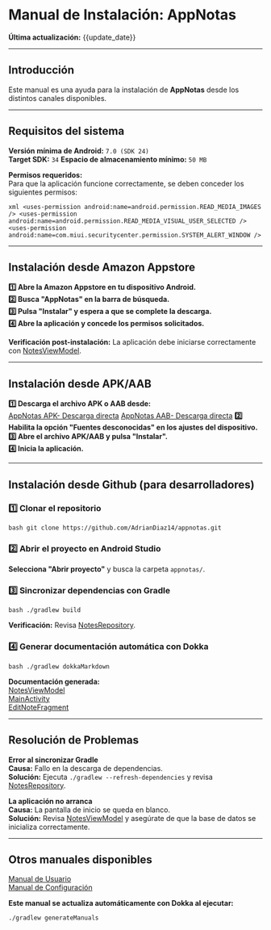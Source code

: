 # Manual de Instalación: AppNotas
**Última actualización:** {{update_date}}

---

## Introducción
Este manual es una ayuda para la instalación de **AppNotas** desde los distintos canales disponibles.

---

## Requisitos del sistema
**Versión mínima de Android:** `7.0 (SDK 24)`  
**Target SDK:** `34`
**Espacio de almacenamiento mínimo:** `50 MB`

**Permisos requeridos:**  
Para que la aplicación funcione correctamente, se deben conceder los siguientes permisos:

`xml
<uses-permission android:name=android.permission.READ_MEDIA_IMAGES />
<uses-permission android:name=android.permission.READ_MEDIA_VISUAL_USER_SELECTED />
<uses-permission android:name=com.miui.securitycenter.permission.SYSTEM_ALERT_WINDOW />
`

---

## Instalación desde Amazon Appstore
**1️⃣ Abre la Amazon Appstore en tu dispositivo Android.**  
**2️⃣ Busca "AppNotas" en la barra de búsqueda.**  
**3️⃣ Pulsa "Instalar" y espera a que se complete la descarga.**  
**4️⃣ Abre la aplicación y concede los permisos solicitados.**

**Verificación post-instalación:** La aplicación debe iniciarse correctamente con [NotesViewModel](../generated/dokka/markdown/-app-notas/com.example.appnotas.database/-notes-view-model/index.md).

---

## Instalación desde APK/AAB
**1️⃣ Descarga el archivo APK o AAB desde:**  
[AppNotas APK- Descarga directa](https://drive.google.com/file/d/1FIs2budCD89GV_7mMUlVLa5PAtJMnOo2/view?usp=drive_link)
[AppNotas AAB- Descarga directa](https://drive.google.com/file/d/1lHdOMEU_g1_AFNf4GYY1k0HPwxJ9z92o/view?usp=sharing)
**2️⃣ Habilita la opción "Fuentes desconocidas" en los ajustes del dispositivo.**  
**3️⃣ Abre el archivo APK/AAB y pulsa "Instalar".**  
**4️⃣ Inicia la aplicación.**

---

## Instalación desde Github (para desarrolladores)

### 1️⃣ **Clonar el repositorio**
`bash
git clone https://github.com/AdrianDiaz14/appnotas.git
`

### 2️⃣ **Abrir el proyecto en Android Studio**
**Selecciona "Abrir proyecto"** y busca la carpeta `appnotas/`.

### 3️⃣ **Sincronizar dependencias con Gradle**
`bash
./gradlew build
`

**Verificación:** Revisa [NotesRepository](../generated/dokka/markdown/-app-notas/com.example.appnotas.database/-notes-repository/index.md).

### 4️⃣ **Generar documentación automática con Dokka**
`bash
./gradlew dokkaMarkdown
`

**Documentación generada:**  
[NotesViewModel](../generated/dokka/markdown/-app-notas/com.example.appnotas.database/-notes-view-model/index.md)  
[MainActivity](../generated/dokka/markdown/-app-notas/com.example.appnotas/-main-activity/index.md)  
[EditNoteFragment](../generated/dokka/markdown/-app-notas/com.example.appnotas/-edit-note-fragment/index.md)

---

## Resolución de Problemas

**Error al sincronizar Gradle**  
**Causa:** Fallo en la descarga de dependencias.  
**Solución:** Ejecuta `./gradlew --refresh-dependencies` y revisa [NotesRepository](../generated/dokka/markdown/-app-notas/com.example.appnotas.database/-notes-repository/index.md).

**La aplicación no arranca**  
**Causa:** La pantalla de inicio se queda en blanco.  
**Solución:** Revisa [NotesViewModel](../generated/dokka/markdown/-app-notas/com.example.appnotas.database/-notes-view-model/index.md) y asegúrate de que la base de datos se inicializa correctamente.

---

## Otros manuales disponibles
[Manual de Usuario](../generated/manual/Manual_de_usuario.md)  
[Manual de Configuración](../generated/manual/Manual_de_configuracion_y_administracion.md)

**Este manual se actualiza automáticamente con Dokka al ejecutar:**  
```bash
./gradlew generateManuals
```